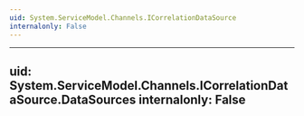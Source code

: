 ```yaml
---
uid: System.ServiceModel.Channels.ICorrelationDataSource
internalonly: False
---
```


---
uid: System.ServiceModel.Channels.ICorrelationDataSource.DataSources
internalonly: False
---
